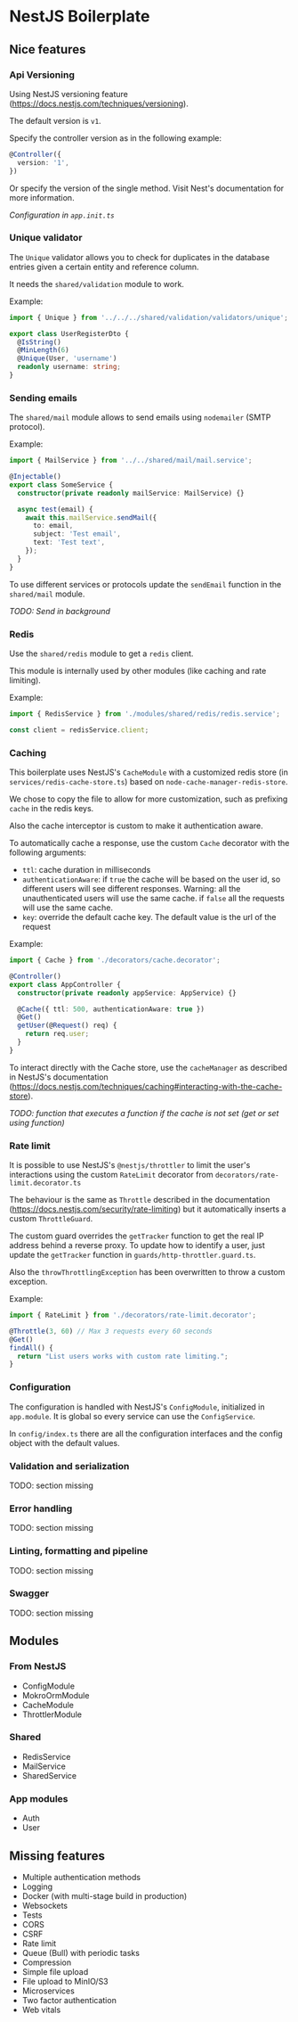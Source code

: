 # NestJS Boilerplate

## Nice features

### Api Versioning

Using NestJS versioning feature (https://docs.nestjs.com/techniques/versioning).

The default version is `v1`.

Specify the controller version as in the following example:

```ts
@Controller({
  version: '1',
})
```

Or specify the version of the single method. Visit Nest's documentation for more information.

_Configuration in `app.init.ts`_

### Unique validator

The `Unique` validator allows you to check for duplicates in the database entries given a certain entity and reference column.

It needs the `shared/validation` module to work.

Example:

```ts
import { Unique } from '../../../shared/validation/validators/unique';

export class UserRegisterDto {
  @IsString()
  @MinLength(6)
  @Unique(User, 'username')
  readonly username: string;
}
```

### Sending emails

The `shared/mail` module allows to send emails using `nodemailer` (SMTP protocol).

Example:

```ts
import { MailService } from '../../shared/mail/mail.service';

@Injectable()
export class SomeService {
  constructor(private readonly mailService: MailService) {}

  async test(email) {
    await this.mailService.sendMail({
      to: email,
      subject: 'Test email',
      text: 'Test text',
    });
  }
}
```

To use different services or protocols update the `sendEmail` function in the `shared/mail` module.

_TODO: Send in background_

### Redis

Use the `shared/redis` module to get a `redis` client.

This module is internally used by other modules (like caching and rate limiting).

Example:

```ts
import { RedisService } from './modules/shared/redis/redis.service';

const client = redisService.client;
```

### Caching

This boilerplate uses NestJS's `CacheModule` with a customized redis store (in `services/redis-cache-store.ts`) based on `node-cache-manager-redis-store`.

We chose to copy the file to allow for more customization, such as prefixing `cache` in the redis keys.

Also the cache interceptor is custom to make it authentication aware.

To automatically cache a response, use the custom `Cache` decorator with the following arguments:

- `ttl`: cache duration in milliseconds
- `authenticationAware`: if `true` the cache will be based on the user id, so different users will see different responses. Warning: all the unauthenticated users will use the same cache. if `false` all the requests will use the same cache.
- `key`: override the default cache key. The default value is the url of the request

Example:

```ts
import { Cache } from './decorators/cache.decorator';

@Controller()
export class AppController {
  constructor(private readonly appService: AppService) {}

  @Cache({ ttl: 500, authenticationAware: true })
  @Get()
  getUser(@Request() req) {
    return req.user;
  }
}
```

To interact directly with the Cache store, use the `cacheManager` as described in NestJS's documentation (https://docs.nestjs.com/techniques/caching#interacting-with-the-cache-store).

_TODO: function that executes a function if the cache is not set (get or set using function)_

### Rate limit

It is possible to use NestJS's `@nestjs/throttler` to limit the user's interactions using the custom `RateLimit` decorator from `decorators/rate-limit.decorator.ts`

The behaviour is the same as `Throttle` described in the documentation (https://docs.nestjs.com/security/rate-limiting) but it automatically inserts a custom `ThrottleGuard`.

The custom guard overrides the `getTracker` function to get the real IP address behind a reverse proxy. To update how to identify a user, just update the `getTracker` function in `guards/http-throttler.guard.ts`.

Also the `throwThrottlingException` has been overwritten to throw a custom exception.

Example:

```ts
import { RateLimit } from './decorators/rate-limit.decorator';

@Throttle(3, 60) // Max 3 requests every 60 seconds
@Get()
findAll() {
  return "List users works with custom rate limiting.";
}
```

### Configuration

The configuration is handled with NestJS's `ConfigModule`, initialized in `app.module`. It is global so every service can use the `ConfigService`.

In `config/index.ts` there are all the configuration interfaces and the config object with the default values.

### Validation and serialization

TODO: section missing

### Error handling

TODO: section missing

### Linting, formatting and pipeline

TODO: section missing

### Swagger

TODO: section missing

## Modules

### From NestJS

- ConfigModule
- MokroOrmModule
- CacheModule
- ThrottlerModule

### Shared

- RedisService
- MailService
- SharedService

### App modules

- Auth
- User

## Missing features

- Multiple authentication methods
- Logging
- Docker (with multi-stage build in production)
- Websockets
- Tests
- CORS
- CSRF
- Rate limit
- Queue (Bull) with periodic tasks
- Compression
- Simple file upload
- File upload to MinIO/S3
- Microservices
- Two factor authentication
- Web vitals

